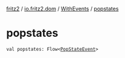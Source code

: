 [fritz2](../../index.md) / [io.fritz2.dom](../index.md) / [WithEvents](index.md) / [popstates](./popstates.md)

# popstates

`val popstates: Flow<`[`PopStateEvent`](https://kotlinlang.org/api/latest/jvm/stdlib/org.w3c.dom/-pop-state-event/index.html)`>`